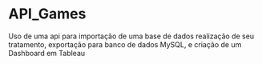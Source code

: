 # API_Games
Uso de uma api para importação de uma base de dados realização de seu tratamento, exportação para banco de dados MySQL, e criação de um Dashboard em Tableau
